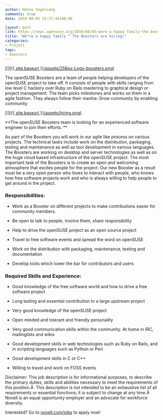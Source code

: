 ```yaml
---
author: Henne Vogelsang
comments: true
date: 2010-08-05 13:37:44+00:00

layout: post
link: https://news.opensuse.org/2010/08/05/were-a-happy-family-the-boosters-are-hiring/
title: "We™re a happy family “ The Boosters are hiring!"
categories:
- Project
tags:
- boosters
---
```

[![]({{ site.baseurl }}/assets/256px-Logo-boosters.png)](http://en.opensuse.org/openSUSE:Boosters)

The openSUSE Boosters are a team of people helping developers of the  openSUSE project to take off. It consists of people with skills ranging from low level C hackery over Ruby  on Rails mastering to graphical design or project management. The team  picks milestones and works on them in a agile fashion. They always  follow their mantra: Grow community by enabling community

[![]({{ site.baseurl }}/assets/hiring.png)](http://careers.novell.com/psp/css89prd/EMPLOYEE/HRMS/c/HRS_HRAM.HRS_CE.GBL)

**The openSUSE Boosters team is looking for an experienced  software engineer to join their efforts. **

<!-- more -->As part of the Boosters you will work in our agile  like process on  various projects. The technical tasks include work on the distribution,  packaging, testing and maintenance as well as tool  development in  various languages. The Boosters are working on desktop and server  technologies as well as on the huge cloud based infrastructure of  the  openSUSE project. The most important task of the Boosters is to create an open and welcoming atmosphere that excites people for the project. Our new Booster as a result must be a very open person who loves to interact with people, who knows how free software projects work and who is always willing to help people to get around in the project.


### Responsibilities:





	
  * Work as a Booster on different projects to make contributions  easier for community members.

	
  * Be open to talk to people, involve them, share responsibility

	
  * Help to drive the openSUSE project as an open source project

	
  * Travel to free software events and spread the word on openSUSE

	
  * Work on the distribution with packaging, maintenance, testing and documentation

	
  * Develop tools which lower the bar for contributors and users




### Required Skills and Experience:





	
  * Good knowledge of the free software world and how to drive a free software project

	
  * Long lasting and essential contribution to a large upstream project

	
  * Very good knowledge of the openSUSE project

	
  * Open minded and tolerant and friendly personality

	
  * Very good communication skills within the community. At home in IRC, mailinglists and wikis

	
  * Good development skills in web technologies such as Ruby on Rails, and in scripting languages such as Python or Perl

	
  * Good development skills in C or C++

	
  * Willing to travel and work on FOSS events


Disclaimer: This job description is for  informational purposes, to describe the primary duties, skills and  abilities necessary to meet the requirements of this position.Â  This  description is not intended to be an exhaustive list of all requirements  or essential functions; it is subject to change at any time.Â  Novell is an equal opportunity employer and an advocate for  workforce diversity.

Interested? Go to [novell.com/jobs](http://careers.novell.com/psp/css89prd/EMPLOYEE/HRMS/c/HRS_HRAM.HRS_CE.GBL) to apply now!		
